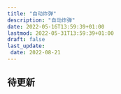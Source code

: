 ```yaml
---
title: "自动炸弹"
description: "自动炸弹"
date: 2022-05-16T13:59:39+01:00
lastmod: 2022-05-31T13:59:39+01:00
draft: false
last_update:  
 date: 2022-08-21
---
```


## 待更新




